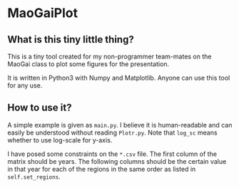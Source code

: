 # MaoGaiPlot
## What is this tiny little thing? 
This is a tiny tool created for my 
non-programmer team-mates on the 
MaoGai class to plot some figures for the presentation. 

It is  written in Python3 with Numpy and Matplotlib. 
Anyone can use this tool for any use. 

## How to use it? 
A simple example is given as ```main.py```. 
I believe it is human-readable and can easily be understood without reading 
```Plotr.py```. Note that ```log_sc``` means whether to 
use log-scale for y-axis. 

I have posed some constraints on the ```*.csv``` file. 
The first column of the matrix should be years. The following
columns should be the certain value in that year for each of the regions in the same
order as listed in ```self.set_regions```. 